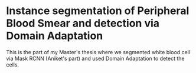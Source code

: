 # Instance segmentation of Peripheral Blood Smear and detection via Domain Adaptation

This is the part of my Master's thesis where we segmented white blood cell via Mask RCNN (Aniket's part) and 
used Domain Adaptation to detect the cells.
